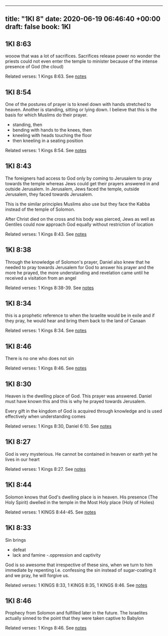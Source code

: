 
---
title: "1KI 8"
date: 2020-06-19 06:46:40 +00:00
draft: false
book: 1KI
---

## 1KI 8:63

wooow that was a lot of sacrifices. Sacrifices release power no wonder the priests could not even enter the temple to minister because of the intense presence of God (the cloud)

Related verses: 1 Kings 8:63. See [notes](https://my.bible.com/notes/3455210597833761397)


## 1KI 8:54

One of the postures of prayer is to kneel down with hands stretched to heaven. Another is standing, sitting or lying down. I believe that this is the basis for which Muslims do their prayer.

- standing, then 
- bending with hands to the knees, then 
- kneeling with heads touching the floor
- then kneeling in a seating position

Related verses: 1 Kings 8:54. See [notes](https://my.bible.com/notes/3455207067186094686)


## 1KI 8:43

The foreigners had access to God only by coming to Jerusalem to pray towards the temple whereas Jews could get their prayers answered in and outside Jerusalem. In Jerusalem, Jews faced the temple, outside Jerusalem, they faced towards Jerusalem.

This is the similar principles Muslims also use but they face the Kabba instead of the temple of Solomon.

After Christ died on the cross and his body was pierced, Jews as well as Gentiles could now approach God equally without restriction of location

Related verses: 1 Kings 8:43. See [notes](https://my.bible.com/notes/3454395749130560187)


## 1KI 8:38

Through the knowledge of Solomon's prayer, Daniel also knew that he needed to pray towards Jerusalem for God to answer his prayer and the more he prayed, the more understanding and revelation came until he received a visitation from an angel

Related verses: 1 Kings 8:38-39. See [notes](https://my.bible.com/notes/3454391703648854664)


## 1KI 8:34

this is a prophetic reference to when the Israelite would be in exile and if they pray, he would hear and bring them back to the land of Canaan

Related verses: 1 Kings 8:34. See [notes](https://my.bible.com/notes/3454388789958140526)


## 1KI 8:46

There is no one who does not sin

Related verses: 1 Kings 8:46. See [notes](https://my.bible.com/notes/3454376936376885718)


## 1KI 8:30

Heaven is the dwelling place of God. This prayer was answered. Daniel must have known this and this is why he prayed towards Jerusalem.

Every gift in the kingdom of God is acquired through knowledge and is used effectively when understanding comes

Related verses: 1 Kings 8:30, Daniel 6:10. See [notes](https://my.bible.com/notes/3454367410567242032)


## 1KI 8:27

God is very mysterious. He cannot be contained in heaven or earth yet he lives in our heart

Related verses: 1 Kings 8:27. See [notes](https://my.bible.com/notes/3454366986590216490)


## 1KI 8:44

Solomon knows that God's dwelling place is in heaven. His presence (The Holy Spirit) dwelled in the temple in the Most Holy place (Holy of Holies)

Related verses: 1 KINGS 8:44-45. See [notes](https://my.bible.com/notes/2652846495418278020)


## 1KI 8:33

Sin brings 
- defeat
- lack and famine
-.oppression and captivity

God is so awesome that irrespective of these sins, when we turn to him immediate by repenting I.e. confessing the sin instead of sugar-coating it and we pray, he will forgive us.

Related verses: 1 KINGS 8:33, 1 KINGS 8:35, 1 KINGS 8:46. See [notes](https://my.bible.com/notes/2652842719127003259)


## 1KI 8:46

Prophecy from Solomon and fulfilled later in the future. The Israelites actually sinned to the point that they were taken captive to Babylon

Related verses: 1 Kings 8:46. See [notes](https://my.bible.com/notes/2652673058850725965)

